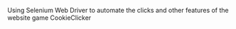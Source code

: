 Using Selenium Web Driver to automate the clicks and other features 
of the website game CookieClicker